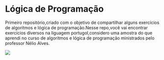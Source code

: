 # Lógica de Programação
Primeiro repositório,criado com o objetivo de compartilhar alguns exercícios de algoritmos e lógica de programação.Nesse repo,você vai encontrar exercícios diversos na liguagem portugol,considero uma amostra do que aprendi no curso de algoritmos e lógica de programação ministrados pelo professor Nélio Alves.

![](https://static.wixstatic.com/media/17d79d_a139228783514451bbd8cc81f5c53443~mv2.png/v1/fill/w_525,h_382,al_c,lg_1,q_85/l%C3%B3gica-de-programa%C3%A7%C3%A3o.webp)
